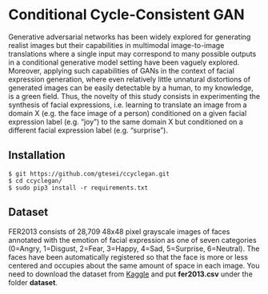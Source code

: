 # Conditional Cycle-Consistent GAN
Generative adversarial networks has been widely explored for generating realist images but their capabilities in multimodal image-to-image translations where a single input may correspond to many possible outputs in a conditional generative model setting have been vaguely explored. Moreover, applying such capabilities of GANs in the context of facial expression generation, where even relatively little unnatural distortions of generated images can be easily detectable by a human, to my knowledge, is a green field. Thus, the novelty of this study consists in experimenting the synthesis of facial expressions, i.e. learning to translate an image from a domain X (e.g. the face image of a person) conditioned on a given facial expression label (e.g. “joy”) to the same domain X but conditioned on a different facial expression label (e.g. “surprise”).

## Installation
    $ git https://github.com/gtesei/ccyclegan.git
    $ cd ccyclegan/
    $ sudo pip3 install -r requirements.txt
    
## Dataset 
FER2013 consists of 28,709 48x48 pixel grayscale images of faces annotated with the emotion of facial expression as one of seven categories (0=Angry, 1=Disgust, 2=Fear, 3=Happy, 4=Sad, 5=Surprise, 6=Neutral). The faces have been automatically registered so that the face is more or less centered and occupies about the same amount of space in each image.
You need to download the dataset from [Kaggle](https://www.kaggle.com/c/challenges-in-representation-learning-facial-expression-recognition-challenge/data) and put __fer2013.csv__ under the folder __dataset__. 


    





